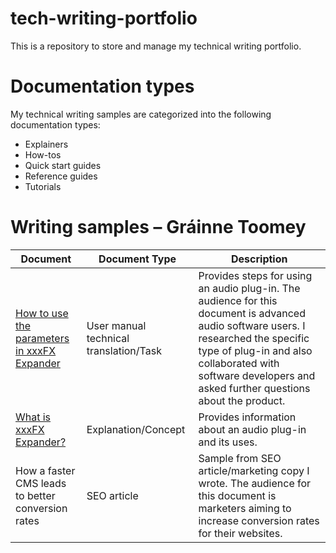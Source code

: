 # tech-writing-portfolio
This is a repository to store and manage my technical writing portfolio.

# Documentation types
My technical writing samples are categorized into the following documentation types:

* Explainers
* How-tos
* Quick start guides
* Reference guides
* Tutorials

# Writing samples – Gráinne Toomey

|   Document    | Document Type |   Description  |
| ------------- | ------------- |  ------------- | 
| [How to use the parameters in xxxFX Expander](https://github.com/toomeygm/techical-writing-portfolio/blob/main/user%20manual/audio%20plug-in%20user%20manual)  | User manual technical translation/Task  | Provides steps for using an audio plug-in. The audience for this document is advanced audio software users. I researched the specific type of plug-in and also collaborated with software developers and asked further questions about the product.| 
| [What is xxxFX Expander?](https://github.com/toomeygm/techical-writing-portfolio/blob/main/explainers/xxxFX_expander.md) | Explanation/Concept  |  Provides information about an audio plug-in and its uses.  |
| How a faster CMS leads to better conversion rates    | SEO article   |  Sample from SEO article/marketing copy I wrote. The audience for this document is marketers aiming to increase conversion rates for their websites.  | 


